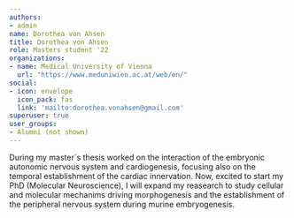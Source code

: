 ```yaml
---
authors:
- admin
name: Dorothea von Ahsen
title: Dorothea von Ahsen
role: Masters student '22
organizations:
- name: Medical University of Vienna
  url: "https://www.meduniwien.ac.at/web/en/"
social:
- icon: envelope
  icon_pack: fas
  link: 'mailto:dorothea.vonahsen@gmail.com'
superuser: true
user_groups:
- Alumni (not shown)
---
```


During my master´s thesis worked on the interaction of the embryonic autonomic nervous system and cardiogenesis, focusing also on the temporal establishment of the cardiac innervation. Now, excited to start my PhD (Molecular Neuroscience), I will expand my reasearch to study cellular and molecular mechanims driving morphogenesis and the establishment of the peripheral nervous system during murine embryogenesis. 

